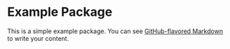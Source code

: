 # Example Package

This is a simple example package. You can see 
[GitHub-flavored Markdown](https://guides.github.com/features/mastering-markdown/)
to write your content.
